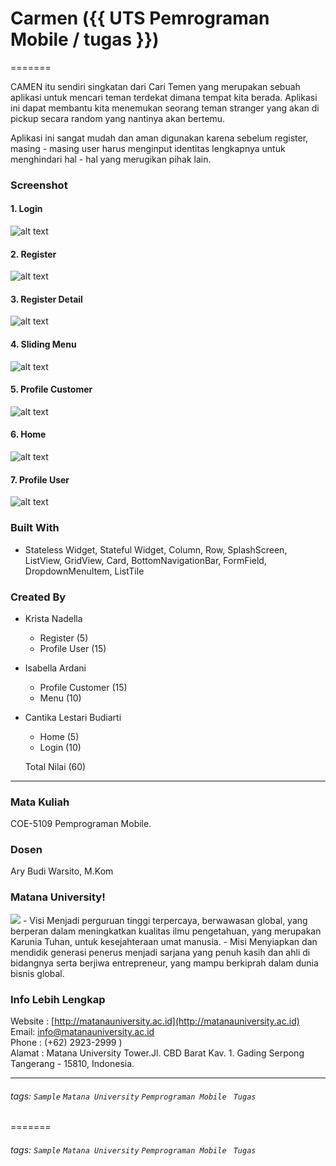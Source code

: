 # Carmen ({{ UTS Pemrograman Mobile / tugas }})
=======

 CAMEN itu sendiri singkatan dari Cari Temen yang merupakan sebuah aplikasi untuk mencari teman terdekat dimana tempat kita berada. Aplikasi ini dapat membantu kita menemukan seorang teman stranger yang akan di pickup secara random yang nantinya akan bertemu.

Aplikasi ini sangat mudah dan aman digunakan karena sebelum register, masing - masing user harus menginput identitas lengkapnya untuk menghindari hal - hal yang merugikan pihak lain.

### Screenshot
#### 1. Login
![alt text](https://github.com/cantikalestari2/CariTeman/blob/master/screenshots/login.jpeg)
#### 2. Register
![alt text](https://github.com/cantikalestari2/CariTeman/blob/master/screenshots/register.jpeg)
#### 3. Register Detail
![alt text](https://github.com/cantikalestari2/CariTeman/blob/master/screenshots/registerdetail.jpeg)
#### 4. Sliding Menu
![alt text](https://github.com/cantikalestari2/CariTeman/blob/master/screenshots/menu.jpeg)
#### 5. Profile Customer
![alt text](https://github.com/cantikalestari2/CariTeman/blob/master/screenshots/profilecustomer.jpeg)
#### 6. Home
![alt text](https://github.com/cantikalestari2/CariTeman/blob/master/screenshots/home.jpeg)
#### 7. Profile User
![alt text](https://github.com/cantikalestari2/CariTeman/blob/master/screenshots/profileuser.jpeg)

### Built With
- Stateless Widget, Stateful Widget, Column, Row, SplashScreen, ListView, GridView, Card, BottomNavigationBar, FormField, DropdownMenuItem, ListTile

### Created By
- Krista Nadella 
    - Register (5)
    - Profile User (15)
- Isabella Ardani 
    - Profile Customer (15)
    - Menu (10)
- Cantika Lestari Budiarti 
    - Home (5)
    - Login (10)
    
    Total Nilai (60)
---
### Mata Kuliah 
COE-5109 Pemprograman Mobile. 
### Dosen
Ary Budi Warsito, M.Kom
### Matana University!
<img src="http://matanauniversity.ac.id/website_lama/images/footer/Logo_mu_foot.png" />
- Visi 
Menjadi perguruan tinggi terpercaya, berwawasan global, yang berperan dalam meningkatkan kualitas ilmu pengetahuan, yang merupakan Karunia Tuhan, untuk kesejahteraan umat manusia.
- Misi 
Menyiapkan dan mendidik generasi penerus menjadi sarjana yang penuh kasih dan ahli di bidangnya serta berjiwa entrepreneur, yang mampu berkiprah dalam dunia bisnis global.

### Info Lebih Lengkap
Website : [http://matanauniversity.ac.id](http://matanauniversity.ac.id)  
Email: [info@matanauniversity.ac.id](mailto:info@matanauniversity.ac.id)  
Phone : (+62) 2923-2999 )  
Alamat : Matana University Tower.Jl. CBD Barat Kav. 1. Gading Serpong Tangerang - 15810, Indonesia.

---

###### tags: `Sample` `Matana University` `Pemprograman Mobile ` `Tugas`
=======
###### tags: `Sample` `Matana University` `Pemprograman Mobile ` `Tugas`
